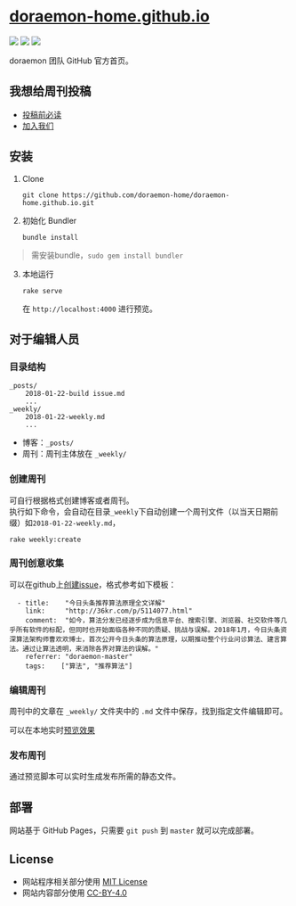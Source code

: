 # [doraemon-home.github.io](https://doraemon-home.github.io/)

[![](https://img.shields.io/badge/powered%20by-jekyll-red.svg)](https://jekyllrb.com)
[![](https://api.travis-ci.org/doraemon-home/doraemon-home.github.io.svg)](https://travis-ci.org/doraemon-home/doraemon-home.github.io)
![](https://stars-badge.herokuapp.com/doraemon-home/doraemon-home.github.io/last-pages-build.svg)

doraemon 团队 GitHub 官方首页。

## 我想给周刊投稿

* [投稿前必读](https://github.com/doraemon-home/doraemon-home.github.io#周刊创意收集)
* [加入我们](https://github.com/orgs/doraemon-home/teams/doraemon-master/members)

## 安装

1. Clone

    ```
    git clone https://github.com/doraemon-home/doraemon-home.github.io.git
    ```

2. 初始化 Bundler

    ```
    bundle install
    ```
> 需安装bundle，`sudo gem install bundler`

3. 本地运行

    ```
    rake serve
    ```
    在 `http://localhost:4000` 进行预览。

## 对于编辑人员

### 目录结构

```
_posts/
    2018-01-22-build issue.md
    ...
_weekly/
    2018-01-22-weekly.md
    ...

```

* 博客：`_posts/`
* 周刊：周刊主体放在 `_weekly/`

### 创建周刊

可自行根据格式创建博客或者周刊。  
执行如下命令，会自动在目录`_weekly`下自动创建一个周刊文件（以当天日期前缀）如`2018-01-22-weekly.md`，

```
rake weekly:create
```

### 周刊创意收集
可以在github上[创建issue](https://github.com/doraemon-home/doraemon-home.github.io/issues/new)，格式参考如下模板：

```
  - title:    "今日头条推荐算法原理全文详解"
    link:     "http://36kr.com/p/5114077.html"
    comment:  "如今，算法分发已经逐步成为信息平台、搜索引擎、浏览器、社交软件等几乎所有软件的标配，但同时也开始面临各种不同的质疑、挑战与误解。2018年1月，今日头条资深算法架构师曹欢欢博士，首次公开今日头条的算法原理，以期推动整个行业问诊算法、建言算法。通过让算法透明，来消除各界对算法的误解。"
    referrer: "doraemon-master"
    tags:    ["算法", "推荐算法"]
```

### 编辑周刊

周刊中的文章在 `_weekly/` 文件夹中的 `.md` 文件中保存，找到指定文件编辑即可。

可以在本地实时[预览效果](http://localhost:4000/weekly/2018-01-22-weekly.html)  

### 发布周刊

通过预览脚本可以实时生成发布所需的静态文件。

## 部署

网站基于 GitHub Pages，只需要 `git push` 到 `master` 就可以完成部署。

## License

* 网站程序相关部分使用 [MIT License](/LICENSE)
* 网站内容部分使用 [CC-BY-4.0](https://creativecommons.org/licenses/by/4.0/legalcode.txt)
